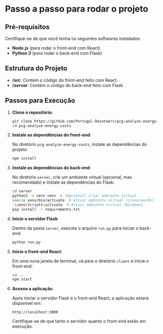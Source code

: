 
# Passo a passo para rodar o projeto

## Pré-requisitos

Certifique-se de que você tenha os seguintes softwares instalados:

- **Node.js** (para rodar o front-end com React)
- **Python 3** (para rodar o back-end com Flask)

## Estrutura do Projeto

- **/src**: Contém o código do front-end feito com React.
- **/server**: Contém o código do back-end feito com Flask.

## Passos para Execução

1. **Clone o repositório**:

   ```bash
   git clone https://github.com/Portugol-Devoteers/pcg-analyze-energy-costs.git
   cd pcg-analyze-energy-costs
   ```

2. **Instale as dependências do front-end**:

   No diretório `pcg-analyze-energy-costs`, instale as dependências do projeto:

   ```bash
   npm install
   ```

3. **Instale as dependências do back-end**:

   No diretório `server`, crie um ambiente virtual (opcional, mas recomendado) e instale as dependências do Flask:

   ```bash
   cd server
   python3 -m venv venv  # (Opcional) Criar ambiente virtual
   source venv/bin/activate  # Ativar ambiente virtual (Linux/macOS)
   .\venv\Scripts\activate  # Ativar ambiente virtual (Windows)
   pip install -r requirements.txt
   ```

4. **Inicie o servidor Flask**:

   Dentro da pasta `server`, execute o arquivo `run.py` para iniciar o back-end:

   ```bash
   python run.py
   ```

5. **Inicie o front-end React**:

   Em uma nova janela de terminal, vá para o diretório `client` e inicie o front-end:

   ```bash
   cd ..
   npm start
   ```

6. **Acesse a aplicação**:

   Após iniciar o servidor Flask e o front-end React, a aplicação estará disponível em:

   ```
   http://localhost:3000
   ```

   Certifique-se de que tanto o servidor quanto o front-end estão em execução.


